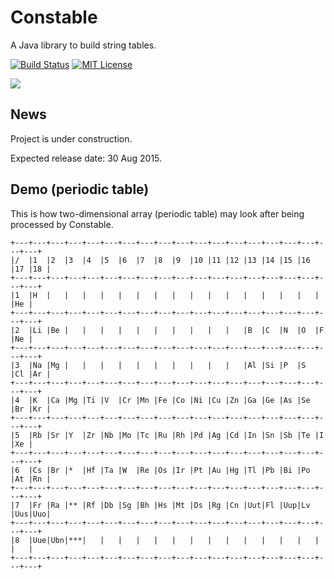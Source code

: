Constable
=========

A Java library to build string tables.

[![Build Status](https://travis-ci.org/ganchurin/constable.svg?branch=master)](https://travis-ci.org/ganchurin/constable) [![MIT License](http://img.shields.io/badge/license-MIT-green.svg)](https://github.com/ganchurin/constable/blob/master/LICENSE)

![](https://reposs.herokuapp.com/?path=ganchurin/constable)

News
----

Project is under construction.

Expected release date: 30 Aug 2015.

Demo (periodic table)
---------------------

This is how two-dimensional array (periodic table) may look after being processed by Constable.

    +---+---+---+---+---+---+---+---+---+---+---+---+---+---+---+---+---+---+---+
    |/  |1  |2  |3  |4  |5  |6  |7  |8  |9  |10 |11 |12 |13 |14 |15 |16 |17 |18 |
    +---+---+---+---+---+---+---+---+---+---+---+---+---+---+---+---+---+---+---+
    |1  |H  |   |   |   |   |   |   |   |   |   |   |   |   |   |   |   |   |He |
    +---+---+---+---+---+---+---+---+---+---+---+---+---+---+---+---+---+---+---+
    |2  |Li |Be |   |   |   |   |   |   |   |   |   |   |B  |C  |N  |O  |F  |Ne |
    +---+---+---+---+---+---+---+---+---+---+---+---+---+---+---+---+---+---+---+
    |3  |Na |Mg |   |   |   |   |   |   |   |   |   |   |Al |Si |P  |S  |Cl |Ar |
    +---+---+---+---+---+---+---+---+---+---+---+---+---+---+---+---+---+---+---+
    |4  |K  |Ca |Mg |Ti |V  |Cr |Mn |Fe |Co |Ni |Cu |Zn |Ga |Ge |As |Se |Br |Kr |
    +---+---+---+---+---+---+---+---+---+---+---+---+---+---+---+---+---+---+---+
    |5  |Rb |Sr |Y  |Zr |Nb |Mo |Tc |Ru |Rh |Pd |Ag |Cd |In |Sn |Sb |Te |I  |Xe |
    +---+---+---+---+---+---+---+---+---+---+---+---+---+---+---+---+---+---+---+
    |6  |Cs |Br |*  |Hf |Ta |W  |Re |Os |Ir |Pt |Au |Hg |Tl |Pb |Bi |Po |At |Rn |
    +---+---+---+---+---+---+---+---+---+---+---+---+---+---+---+---+---+---+---+
    |7  |Fr |Ra |** |Rf |Db |Sg |Bh |Hs |Mt |Ds |Rg |Cn |Uut|Fl |Uup|Lv |Uus|Uuo|
    +---+---+---+---+---+---+---+---+---+---+---+---+---+---+---+---+---+---+---+
    |8  |Uue|Ubn|***|   |   |   |   |   |   |   |   |   |   |   |   |   |   |   |
    +---+---+---+---+---+---+---+---+---+---+---+---+---+---+---+---+---+---+---+
